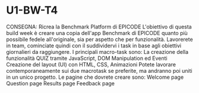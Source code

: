 # U1-BW-T4
CONSEGNA:
Ricrea la Benchmark Platform di EPICODE
L'obiettivo di questa build week è creare una copia dell'app Benchmark di EPICODE quanto più possibile fedele all'originale, sia per aspetto che per funzionalità.
Lavorerete in team, cominciate quindi con il suddividervi i task in base agli obiettivi giornalieri da raggiungere.
I principali macro-task sono:
La creazione della funzionalità QUIZ tramite JavaScript, DOM Manipulation ed Eventi
Creazione del layout  (UI) con HTML, CSS, Animazioni
Potete lavorare contemporaneamente sui due macrotask se preferite, ma andranno poi uniti in un unico progetto.
Le pagine che dovrete creare sono:
Welcome page
Question page
Results page
Feedback page

